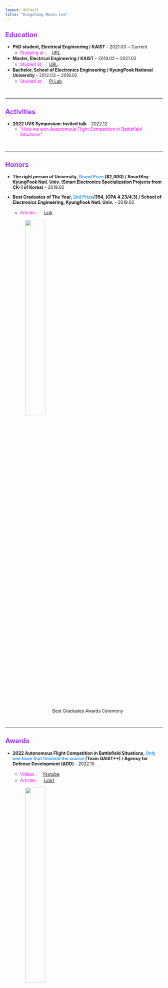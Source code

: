 ```yaml
---
layout: default
title: "Eungchang Mason Lee"
---
```


## <span style="color:#9933ff">Education</span>
* **PhD student, Electrical Engineering / KAIST** - 2021.03 ~ Current
    * <span style="color:Fuchsia">Studying at : </span>　[URL](http://urobot.kaist.ac.kr)
* **Master, Electrical Engineering / KAIST** - 2019.02 ~ 2021.02
    * <span style="color:Fuchsia">Studied at : </span>　[URL](http://urobot.kaist.ac.kr)
* **Bachelor, School of Electronics Engineering / KyungPook National University** - 2012.03 ~ 2019.02
    * <span style="color:Fuchsia">Studied at : </span>　[PI Lab](https://control.knu.ac.kr)
<br>

---

## <span style="color:#9933ff">Activities</span>
* **2022 UVS Symposium: Invited talk** - 2022.12.
    * <span style="color:Fuchsia">"How we won Autonomous Flight Competition in Battlefield Situations"</span>
    
<br>

---

## <span style="color:#9933ff">Honors</span>
* **The right person of University, <span style="color:#3399ff">Grand Prize</span> ($2,000) / SmartKey-KyungPook Natl. Univ. (Smart Electronics Specialization Projects from CK-1 of Korea)** - 2019.02
* **Best Graduates of The Year, <span style="color:#3399ff">2nd Prize</span>/354, (GPA 4.23/4.3) / School of Electronics Engineering, KyungPook Natl. Univ.** -  2019.02
    * <span style="color:Fuchsia">Articles : </span>　[Link](http://see.knu.ac.kr/content/board/news.html?pg=vv&fidx=95709&gtid=bodo&opt=&sword=&page=2)
    
    <p align="center" onContextMenu="return false;" onselectstart="return false" ondragstart="return false">
        <figure>
        <img src="/about/graduates.jpg" style="width:40%" onContextMenu="return false;" onselectstart="return false" ondragstart="return false">
        <figcaption style="text-align:center;"> Best Graduates Awards Ceremony </figcaption>
        </figure>
    </p>
    
<br>

---

## <span style="color:#9933ff">Awards</span>

* **2022 Autonomous Flight Competition in Battlefield Situations, <span style="color:#3399ff">Only one team that finished the course</span> (Team QAIST++) / Agency for Defense Development (ADD)** - 2022.10
    * <span style="color:Fuchsia">Videos : </span>　[Youtube](https://youtu.be/bX2ZsTqsRfY)
    * <span style="color:Fuchsia">Articles : </span>　[Link1](https://ee.kaist.ac.kr/research-achieve/명현-교수-연구팀-2022년-미래도전-국방기술-경진대회/)
    
    <p align="center" onContextMenu="return false;" onselectstart="return false" ondragstart="return false">
        <figure>
        <img src="/about/add2022.jpg" style="width:40%" onContextMenu="return false;" onselectstart="return false" ondragstart="return false">
        <figcaption style="text-align:center;"> 2022 ADD Autonomous Flight Competition in Battlefield Situations Awards Ceremony</figcaption>
        </figure>
    </p>


* **2019 AIRR AlphaPilot (Artificial Intelligence Robotic Racing), <span style="color:#3399ff">3rd Prize</span>/424 (Team USRG@KAIST) / Lockheed Martin, The Drone Racing League, NVIDIA** - 2019.12
    * <span style="color:Fuchsia">Homepages : </span>　[Link(LockHeed)](https://www.lockheedmartin.com/en-us/news/events/ai-innovation-challenge.html), 　[Link(DRL)](https://thedroneracingleague.com/airr/), 　[Link(HeroX)](https://www.herox.com/alphapilot/community)
    * <span style="color:Fuchsia">Videos : </span>　[Preliminary-FlightGoggles](https://youtu.be/XMyiNlIbDXU), 　[RACE1-Orlando](https://youtu.be/kTKeN2SluxU), 　[RACE1-Orlando2](https://www.facebook.com/plugins/video.php?href=https%3A%2F%2Fwww.facebook.com%2Flockheedmartin%2Fvideos%2F394882387857530%2F&show_text=0&width=560), 　[Racing Recap PlayLists](https://www.youtube.com/playlist?list=PLvgPHeVm_WqKPy-59Svi-0KEN_pDGedS_)
    * <span style="color:Fuchsia">Articles : </span>　[Link-1](https://www.lockheedmartin.com/en-us/news/events/ai-innovation-challenge.html), 　[Link-2](https://biz.chosun.com/site/data/html_dir/2019/06/02/2019060201686.html)
    
    <p align="center" onContextMenu="return false;" onselectstart="return false" ondragstart="return false">
        <figure>
        <img src="/about/Alpha.jpg" style="width:40%" onContextMenu="return false;" onselectstart="return false" ondragstart="return false">
        <figcaption style="text-align:center;"> 2019 AIRR AlphaPilot Awards Ceremony of 1st race in Orlando </figcaption>
        </figure>
    </p>
    
* **2018 R-BIZ Challenge Turtlebot3 Autorace, <span style="color:#3399ff">Mathworks Korea Special Prize</span> ($1,000) (EungChang-Ho) / ROBOTIS, MathWorks Korea, ICROS, KIRIA, MOTIE** - 2018.11
    * <span style="color:Fuchsia">Articles : </span>　[Link-1](https://www.edaily.co.kr/news/read?newsId=01915526619407032&mediaCodeNo=257), 　[Link-2](http://see.knu.ac.kr/content/board/news.html?pg=vv&fidx=95371&gtid=bodo&opt=&sword=&page=2)
    
    <p align="center" onContextMenu="return false;" onselectstart="return false" ondragstart="return false">
        <figure>
        <img src="/about/R-BIZ.jpg" style="width:40%" onContextMenu="return false;" onselectstart="return false" ondragstart="return false">
        <figcaption style="text-align:center;"> 2018 R-BIZ Challenge Awards Ceremony </figcaption>
        </figure>
    </p>

<br>